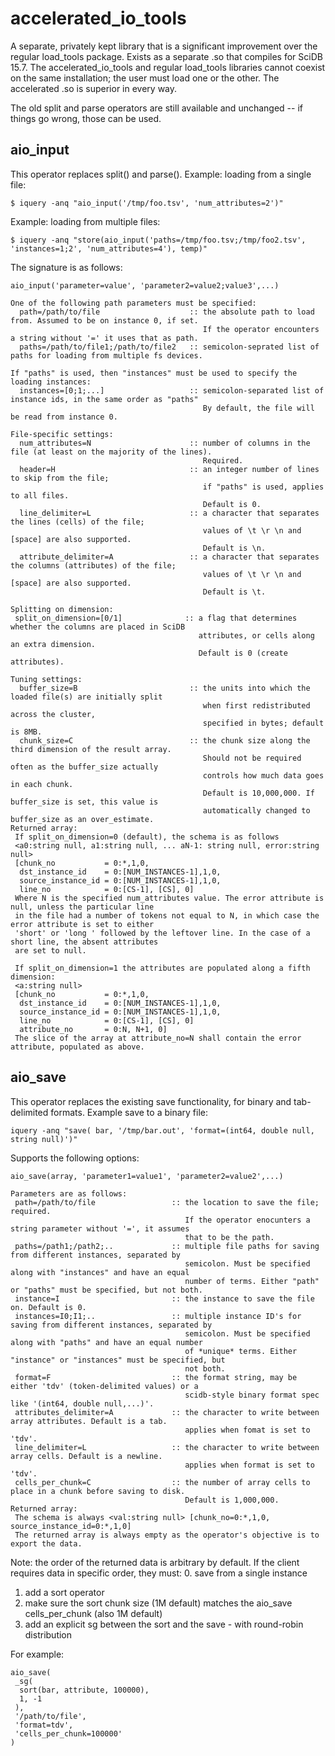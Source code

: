 accelerated_io_tools
==========

A separate, privately kept library that is a significant improvement over the regular load_tools package. Exists as a separate .so that compiles for SciDB 15.7. The accelerated_io_tools and regular load_tools libraries cannot coexist on the same installation; the user must load one or the other. The accelerated .so is superior in every way.

The old split and parse operators are still available and unchanged -- if things go wrong, those can be used.

## aio_input
This operator replaces split() and parse().
Example: loading from a single file:
```
$ iquery -anq "aio_input('/tmp/foo.tsv', 'num_attributes=2')"
```

Example: loading from multiple files:
```
$ iquery -anq "store(aio_input('paths=/tmp/foo.tsv;/tmp/foo2.tsv', 'instances=1;2', 'num_attributes=4'), temp)"
```

The signature is as follows:
```
aio_input('parameter=value', 'parameter2=value2;value3',...)

One of the following path parameters must be specified:
  path=/path/to/file                    :: the absolute path to load from. Assumed to be on instance 0, if set.
                                           If the operator encounters a string without '=' it uses that as path.
  paths=/path/to/file1;/path/to/file2   :: semicolon-seprated list of paths for loading from multiple fs devices.

If "paths" is used, then "instances" must be used to specify the loading instances:
  instances=[0;1;...]                   :: semicolon-separated list of instance ids, in the same order as "paths"
                                           By default, the file will be read from instance 0.
  
File-specific settings:
  num_attributes=N                      :: number of columns in the file (at least on the majority of the lines).
                                           Required.
  header=H                              :: an integer number of lines to skip from the file; 
                                           if "paths" is used, applies to all files.
                                           Default is 0.
  line_delimiter=L                      :: a character that separates the lines (cells) of the file;
                                           values of \t \r \n and [space] are also supported.
                                           Default is \n.
  attribute_delimiter=A                 :: a character that separates the columns (attributes) of the file;
                                           values of \t \r \n and [space] are also supported.
                                           Default is \t.

Splitting on dimension:
 split_on_dimension=[0/1]              :: a flag that determines whether the columns are placed in SciDB 
                                          attributes, or cells along an extra dimension.
                                          Default is 0 (create attributes).

Tuning settings:
  buffer_size=B                         :: the units into which the loaded file(s) are initially split
                                           when first redistributed across the cluster,
                                           specified in bytes; default is 8MB.
  chunk_size=C                          :: the chunk size along the third dimension of the result array.
                                           Should not be required often as the buffer_size actually
                                           controls how much data goes in each chunk.
                                           Default is 10,000,000. If buffer_size is set, this value is 
                                           automatically changed to buffer_size as an over_estimate.
Returned array:
 If split_on_dimension=0 (default), the schema is as follows
 <a0:string null, a1:string null, ... aN-1: string null, error:string null>
 [chunk_no           = 0:*,1,0,
  dst_instance_id    = 0:[NUM_INSTANCES-1],1,0,
  source_instance_id = 0:[NUM_INSTANCES-1],1,0,
  line_no            = 0:[CS-1], [CS], 0]
 Where N is the specified num_attributes value. The error attribute is null, unless the particular line
 in the file had a number of tokens not equal to N, in which case the error attribute is set to either
 'short' or 'long ' followed by the leftover line. In the case of a short line, the absent attributes 
 are set to null.
 
 If split_on_dimension=1 the attributes are populated along a fifth dimension:
 <a:string null>
 [chunk_no           = 0:*,1,0,
  dst_instance_id    = 0:[NUM_INSTANCES-1],1,0,
  source_instance_id = 0:[NUM_INSTANCES-1],1,0,
  line_no            = 0:[CS-1], [CS], 0]
  attribute_no       = 0:N, N+1, 0]
 The slice of the array at attribute_no=N shall contain the error attribute, populated as above.
```

## aio_save
This operator replaces the existing save functionality, for binary and tab-delimited formats. 
Example save to a binary file:
```
iquery -anq "save( bar, '/tmp/bar.out', 'format=(int64, double null, string null)')"
```

Supports the following options:
```
aio_save(array, 'parameter1=value1', 'parameter2=value2',...)

Parameters are as follows:
 path=/path/to/file                 :: the location to save the file; required.
                                       If the operator enocunters a string parameter without '=', it assumes 
                                       that to be the path.
 paths=/path1;/path2;..             :: multiple file paths for saving from different instances, separated by 
                                       semicolon. Must be specified along with "instances" and have an equal 
                                       number of terms. Either "path" or "paths" must be specified, but not both.
 instance=I                         :: the instance to save the file on. Default is 0.
 instances=I0;I1;..                 :: multiple instance ID's for saving from different instances, separated by 
                                       semicolon. Must be specified along with "paths" and have an equal number 
                                       of *unique* terms. Either "instance" or "instances" must be specified, but 
                                       not both.
 format=F                           :: the format string, may be either 'tdv' (token-delimited values) or a 
                                       scidb-style binary format spec like '(int64, double null,...)'.
 attributes_delimiter=A             :: the character to write between array attributes. Default is a tab. 
                                       applies when fomat is set to 'tdv'. 
 line_delimiter=L                   :: the character to write between array cells. Default is a newline.
                                       applies when format is set to 'tdv'.
 cells_per_chunk=C                  :: the number of array cells to place in a chunk before saving to disk.
                                       Default is 1,000,000.
Returned array:
 The schema is always <val:string null> [chunk_no=0:*,1,0, source_instance_id=0:*,1,0]
 The returned array is always empty as the operator's objective is to export the data.
```

Note: the order of the returned data is arbitrary by default. If the client requires data in specific order, they must:
 0. save from a single instance
 1. add a sort operator
 2. make sure the sort chunk size (1M default) matches the aio_save cells_per_chunk (also 1M default)
 3. add an explicit sg between the sort and the save - with round-robin distribution

For example:
```
aio_save(
 _sg(
  sort(bar, attribute, 100000),
  1, -1
 ),
 '/path/to/file',
 'format=tdv',
 'cells_per_chunk=100000'
)
```
